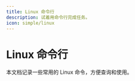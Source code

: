 ```yaml
---
title: Linux 命令行
description: 试着用命令行完成任务。
icon: simple/linux
---
```


# Linux 命令行

本文档记录一些常用的 Linux 命令，方便查询和使用。